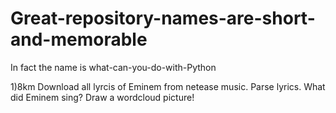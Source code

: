 # Great-repository-names-are-short-and-memorable
In fact the name is what-can-you-do-with-Python

1)8km
Download all lyrcis of Eminem from netease music.
Parse lyrics. What did Eminem sing?
Draw a wordcloud picture!
